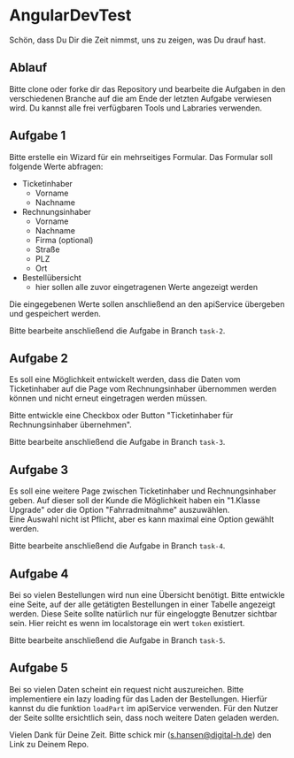 
# AngularDevTest 

Schön, dass Du Dir die Zeit nimmst, uns zu zeigen, was Du drauf hast.

## Ablauf
Bitte clone oder forke dir das Repository und bearbeite die Aufgaben in den verschiedenen Branche auf die am Ende der letzten Aufgabe verwiesen wird.
Du kannst alle frei verfügbaren Tools und Labraries verwenden.

## Aufgabe 1
Bitte erstelle ein Wizard für ein mehrseitiges Formular. Das Formular soll folgende Werte abfragen: 

- Ticketinhaber
  - Vorname
  - Nachname
- Rechnungsinhaber
  - Vorname
  - Nachname
  - Firma (optional)
  - Straße
  - PLZ
  - Ort
- Bestellübersicht
  - hier sollen alle zuvor eingetragenen Werte angezeigt werden

Die eingegebenen Werte sollen anschließend an den apiService übergeben und gespeichert werden. 

Bitte bearbeite anschließend die Aufgabe in Branch `task-2`.

## Aufgabe 2

Es soll eine Möglichkeit entwickelt werden, dass die Daten vom Ticketinhaber auf die Page vom Rechnungsinhaber übernommen werden können und nicht erneut eingetragen werden müssen. 

Bitte entwickle eine Checkbox oder Button "Ticketinhaber für Rechnungsinhaber übernehmen".

Bitte bearbeite anschließend die Aufgabe 
in Branch `task-3`.

## Aufgabe 3

Es soll eine weitere Page zwischen Ticketinhaber und Rechnungsinhaber geben. Auf dieser soll der Kunde die Möglichkeit haben ein "1.Klasse Upgrade" oder die Option "Fahrradmitnahme" auszuwählen.   
Eine Auswahl nicht ist Pflicht, aber es kann maximal eine Option gewählt werden.

Bitte bearbeite anschließend die Aufgabe
in Branch `task-4`.

## Aufgabe 4

Bei so vielen Bestellungen wird nun eine Übersicht benötigt. Bitte entwickle eine Seite, auf der alle getätigten Bestellungen in einer Tabelle angezeigt werden.
Diese Seite sollte natürlich nur für eingeloggte Benutzer sichtbar sein. Hier reicht es wenn im localstorage ein wert `token` existiert.

Bitte bearbeite anschließend die Aufgabe
in Branch `task-5`.

## Aufgabe 5
Bei so vielen Daten scheint ein request nicht auszureichen. Bitte implementiere ein lazy loading für das Laden der Bestellungen.
Hierfür kannst du die funktion `loadPart` im apiService verwenden.
Für den Nutzer der Seite sollte ersichtlich sein, dass noch weitere Daten geladen werden.

Vielen Dank für Deine Zeit. 
Bitte schick mir (s.hansen@digital-h.de) den Link zu Deinem Repo.
